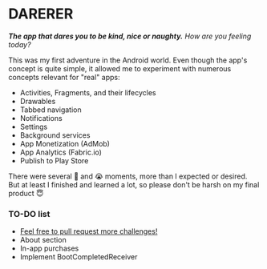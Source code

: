 # DARERER

**_The app that dares you to be kind, nice or naughty._** _How are you feeling today?_

This was my first adventure in the Android world. Even though the app's concept is quite simple, it allowed me to experiment with numerous concepts relevant for "real" apps:

- Activities, Fragments, and their lifecycles
- Drawables
- Tabbed navigation
- Notifications
- Settings
- Background services
- App Monetization (AdMob)
- App Analytics (Fabric.io)
- Publish to Play Store

There were several :anger: and :sob: moments, more than I expected or desired.<br/>
But at least I finished and learned a lot, so please don't be harsh on my final product :innocent:

### TO-DO list

- [Feel free to pull request more challenges!](https://github.com/dialex/darerer/pulls)
- About section
- In-app purchases
- Implement BootCompletedReceiver